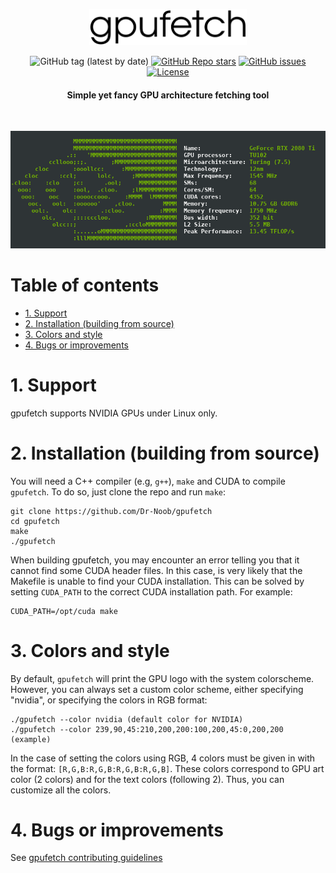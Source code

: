 <p align="center"><img width=50% src="./pictures/gpufetch.png"></p>

<div align="center">

![GitHub tag (latest by date)](https://img.shields.io/github/v/tag/Dr-Noob/gpufetch?label=gpufetch)
[![GitHub Repo stars](https://img.shields.io/github/stars/Dr-Noob/gpufetch?color=4CC61F)](https://github.com/Dr-Noob/gpufetch/stargazers)
[![GitHub issues](https://img.shields.io/github/issues/Dr-Noob/gpufetch)](https://github.com/Dr-Noob/gpufetch/issues)
[![License](https://img.shields.io/github/license/Dr-Noob/gpufetch?color=orange)](https://github.com/Dr-Noob/gpufetch/blob/master/LICENSE)

<h4 align="center">Simple yet fancy GPU architecture fetching tool</h4>
&nbsp;

![gpu_img](pictures/2080ti.png)

</div>

# Table of contents
<!-- UPDATE with: doctoc --notitle README.md -->
<!-- START doctoc generated TOC please keep comment here to allow auto update -->
<!-- DON'T EDIT THIS SECTION, INSTEAD RE-RUN doctoc TO UPDATE -->


- [1. Support](#1-support)
- [2. Installation (building from source)](#2-installation-building-from-source)
- [3. Colors and style](#3-colors-and-style)
- [4. Bugs or improvements](#4-bugs-or-improvements)

<!-- END doctoc generated TOC please keep comment here to allow auto update -->

# 1. Support
gpufetch supports NVIDIA GPUs under Linux only.

# 2. Installation (building from source)
You will need a C++ compiler (e.g, `g++`), `make` and CUDA to compile `gpufetch`. To do so, just clone the repo and run `make`:

```
git clone https://github.com/Dr-Noob/gpufetch
cd gpufetch
make
./gpufetch
```
When building gpufetch, you may encounter an error telling you that it cannot find some CUDA header files. In this case, is very likely that the Makefile is unable to find your CUDA installation. This can be solved by setting `CUDA_PATH` to the correct CUDA installation path. For example:

```
CUDA_PATH=/opt/cuda make
```

# 3. Colors and style
By default, `gpufetch` will print the GPU logo with the system colorscheme. However, you can always set a custom color scheme, either
specifying "nvidia", or specifying the colors in RGB format:

```
./gpufetch --color nvidia (default color for NVIDIA)
./gpufetch --color 239,90,45:210,200,200:100,200,45:0,200,200 (example)
```

In the case of setting the colors using RGB, 4 colors must be given in with the format: ``[R,G,B:R,G,B:R,G,B:R,G,B]``. These colors correspond to GPU art color (2 colors) and for the text colors (following 2). Thus, you can customize all the colors.

# 4. Bugs or improvements
See [gpufetch contributing guidelines](https://github.com/Dr-Noob/gpufetch/blob/master/CONTRIBUTING.md)

